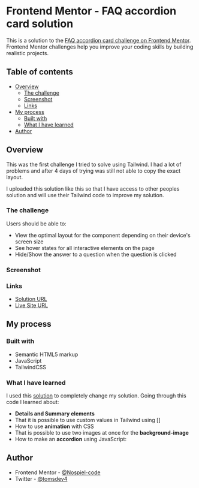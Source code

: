# Frontend Mentor - FAQ accordion card solution

This is a solution to the [FAQ accordion card challenge on Frontend Mentor](https://www.frontendmentor.io/challenges/faq-accordion-card-XlyjD0Oam). Frontend Mentor challenges help you improve your coding skills by building realistic projects. 

## Table of contents

- [Overview](#overview)
  - [The challenge](#the-challenge)
  - [Screenshot](#screenshot)
  - [Links](#links)
- [My process](#my-process)
  - [Built with](#built-with)
  - [What I have learned](#what-i-have-learned)
- [Author](#author)


## Overview

This was the first challenge I tried to solve using Tailwind.
I had a lot of problems and after 4 days of trying was still not able to copy the exact layout.

I uploaded this solution like this so that I have access to other peoples solution and will use their Tailwind code to improve my solution.

### The challenge

Users should be able to:

- View the optimal layout for the component depending on their device's screen size
- See hover states for all interactive elements on the page
- Hide/Show the answer to a question when the question is clicked

### Screenshot


### Links

- [Solution URL](https://github.com/Nospiel-code/fm-faq-accordion)
- [Live Site URL](https://nospiel-code.github.io/fm-faq-accordion/)

## My process

### Built with

- Semantic HTML5 markup
- JavaScript
- TailwindCSS

### What I have learned

I used this [solution](https://github.com/M-its/faq-accordion-card/tree/main) to completely change my solution.
Going through this code I learned about:
- **Details and Summary elements**
- That it is possible to use custom values in Tailwind using []
- How to use **animation** with CSS
- That is possible to use two images at once for the **background-image**
- How to make an **accordion** using JavaScript:



## Author

- Frontend Mentor - [@Nospiel-code](https://www.frontendmentor.io/profile/Nospiel-code)
- Twitter - [@tomsdev4](https://www.twitter.com/tomsdev4)
